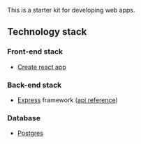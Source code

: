 This is a starter kit for developing web apps.

## Technology stack

### Front-end stack

* [Create react app](https://github.com/facebookincubator/create-react-app/blob/master/packages/react-scripts/template/README.md)

### Back-end stack

* [Express](http://expressjs.com/en/4x/api.html) framework ([api reference](http://expressjs.com/en/4x/api.html))

### Database

* [Postgres](https://www.postgresql.org/)
